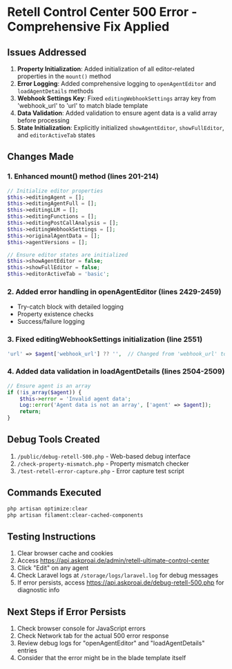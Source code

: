 # Retell Control Center 500 Error - Comprehensive Fix Applied

## Issues Addressed

1. **Property Initialization**: Added initialization of all editor-related properties in the `mount()` method
2. **Error Logging**: Added comprehensive logging to `openAgentEditor` and `loadAgentDetails` methods
3. **Webhook Settings Key**: Fixed `editingWebhookSettings` array key from 'webhook_url' to 'url' to match blade template
4. **Data Validation**: Added validation to ensure agent data is a valid array before processing
5. **State Initialization**: Explicitly initialized `showAgentEditor`, `showFullEditor`, and `editorActiveTab` states

## Changes Made

### 1. Enhanced mount() method (lines 201-214)
```php
// Initialize editor properties
$this->editingAgent = [];
$this->editingAgentFull = [];
$this->editingLLM = [];
$this->editingFunctions = [];
$this->editingPostCallAnalysis = [];
$this->editingWebhookSettings = [];
$this->originalAgentData = [];
$this->agentVersions = [];

// Ensure editor states are initialized
$this->showAgentEditor = false;
$this->showFullEditor = false;
$this->editorActiveTab = 'basic';
```

### 2. Added error handling in openAgentEditor (lines 2429-2459)
- Try-catch block with detailed logging
- Property existence checks
- Success/failure logging

### 3. Fixed editingWebhookSettings initialization (line 2551)
```php
'url' => $agent['webhook_url'] ?? '',  // Changed from 'webhook_url' to 'url'
```

### 4. Added data validation in loadAgentDetails (lines 2504-2509)
```php
// Ensure agent is an array
if (!is_array($agent)) {
    $this->error = 'Invalid agent data';
    Log::error('Agent data is not an array', ['agent' => $agent]);
    return;
}
```

## Debug Tools Created

1. `/public/debug-retell-500.php` - Web-based debug interface
2. `/check-property-mismatch.php` - Property mismatch checker
3. `/test-retell-error-capture.php` - Error capture test script

## Commands Executed
```bash
php artisan optimize:clear
php artisan filament:clear-cached-components
```

## Testing Instructions

1. Clear browser cache and cookies
2. Access https://api.askproai.de/admin/retell-ultimate-control-center
3. Click "Edit" on any agent
4. Check Laravel logs at `/storage/logs/laravel.log` for debug messages
5. If error persists, access https://api.askproai.de/debug-retell-500.php for diagnostic info

## Next Steps if Error Persists

1. Check browser console for JavaScript errors
2. Check Network tab for the actual 500 error response
3. Review debug logs for "openAgentEditor" and "loadAgentDetails" entries
4. Consider that the error might be in the blade template itself